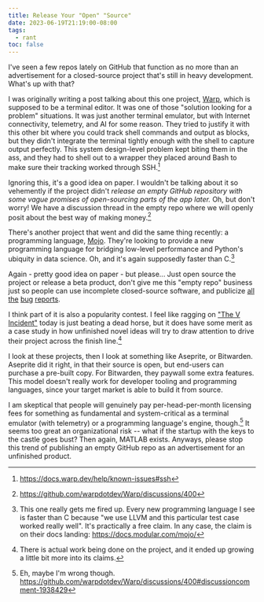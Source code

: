 ```yaml
---
title: Release Your "Open" "Source"
date: 2023-06-19T21:19:00-08:00
tags:
  - rant
toc: false
---
```


I've seen a few repos lately on GitHub that function as no more than an advertisement for a closed-source project that's still in heavy development. What's up with that?

I was originally writing a post talking about this one project, [Warp](https://www.warp.dev/), which is supposed to be a terminal editor. It was one of those "solution looking for a problem" situations. It was just another terminal emulator, but with Internet connectivity, telemetry, and AI for some reason. They tried to justify it with this other bit where you could track shell commands and output as blocks, but they didn't integrate the terminal tightly enough with the shell to capture output perfectly. This system design-level problem kept biting them in the ass, and they had to shell out to a wrapper they placed around Bash to make sure their tracking worked through SSH.[^1]

Ignoring this, it's a good idea on paper. I wouldn't be talking about it so vehemently if the project didn't *release an empty GitHub repository with some vague promises of open-sourcing parts of the app later.* Oh, but don't worry! We have a discussion thread in the empty repo where we will openly posit about the best way of making money.[^2]

There's another project that went and did the same thing recently: a programming language, [Mojo](https://www.modular.com/mojo). They're looking to provide a new programming language for bridging low-level performance and Python's ubiquity in data science. Oh, and it's again supposedly faster than C.[^4]

Again - pretty good idea on paper - but please... Just open source the project or release a beta product, don't give me this "empty repo" business just so people can use incomplete closed-source software, and publicize [all](https://github.com/modularml/mojo/issues/27) [the](https://github.com/modularml/mojo/issues/232) [bug](https://github.com/modularml/mojo/issues/12) [reports](https://github.com/modularml/mojo/issues/15).

I think part of it is also a popularity contest. I feel like ragging on ["The V Incident"](https://xeiaso.net/blog/series/v) today is just beating a dead horse, but it does have some merit as a case study in how unfinished novel ideas will try to draw attention to drive their project across the finish line.[^v]

I look at these projects, then I look at something like Aseprite, or Bitwarden. Aseprite did it right, in that their source is open, but end-users can purchase a pre-built copy. For Bitwarden, they paywall some extra features. This model doesn't really work for developer tooling and programming languages, since your target market is able to build it from source.

I am skeptical that people will genuinely pay per-head-per-month licensing fees for something as fundamental and system-critical as a terminal emulator (with telemetry) or a programming language's engine, though.[^5] It seems too great an organizational risk -- what if the startup with the keys to the castle goes bust? Then again, MATLAB exists. Anyways, please stop this trend of publishing an empty GitHub repo as an advertisement for an unfinished product.

[^1]: <https://docs.warp.dev/help/known-issues#ssh>
[^2]: <https://github.com/warpdotdev/Warp/discussions/400>
[^4]: This one really gets me fired up. Every new programming language I see is faster than C because "we use LLVM and this particular test case worked really well". It's practically a free claim. In any case, the claim is on their docs landing: <https://docs.modular.com/mojo/>
[^5]: Eh, maybe I'm wrong though. <https://github.com/warpdotdev/Warp/discussions/400#discussioncomment-1938429>
[^v]: There is actual work being done on the project, and it ended up growing a little bit more into its claims.
